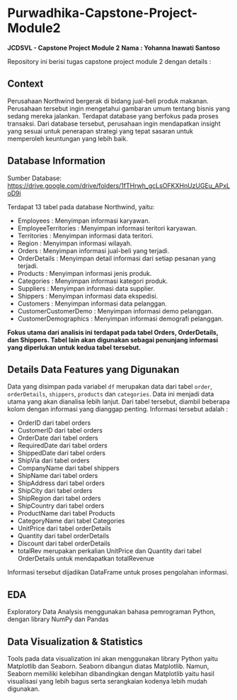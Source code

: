 # Purwadhika-Capstone-Project-Module2

**JCDSVL - Capstone Project Module 2**
**Nama : Yohanna Inawati Santoso**

Repository ini berisi tugas capstone project module 2 dengan details :

## **Context**

Perusahaan Northwind bergerak di bidang jual-beli produk makanan. Perusahaan tersebut ingin mengetahui gambaran umum tentang bisnis yang sedang mereka jalankan.
Terdapat database yang berfokus pada proses transaksi. Dari database tersebut, perusahaan ingin mendapatkan insight yang sesuai untuk penerapan strategi yang tepat sasaran untuk memperoleh keuntungan yang lebih baik.

## **Database Information**

Sumber Database: https://drive.google.com/drive/folders/1fTHrwh_gcLsOFKXHnUzUGEu_APxLoD9i

Terdapat 13 tabel pada database Northwind, yaitu:
 - Employees : Menyimpan informasi karyawan.
 - EmployeeTerritories : Menyimpan informasi teritori karyawan.
 - Territories : Menyimpan informasi data teritori.
 - Region : Menyimpan informasi wilayah.
 - Orders : Menyimpan informasi jual-beli yang terjadi.
 - OrderDetails : Menyimpan detail informasi dari setiap pesanan yang terjadi.
 - Products : Menyimpan informasi jenis produk.
 - Categories : Menyimpan informasi kategori produk.
 - Suppliers : Menyimpan informasi data supplier.
 - Shippers : Menyimpan informasi data ekspedisi.
 - Customers : Menyimpan informasi data pelanggan.
 - CustomerCustomerDemo : Menyimpan informasi demo pelanggan.
 - CustomerDemographics : Menyimpan informasi demografi pelanggan.

**Fokus utama dari analisis ini terdapat pada tabel Orders, OrderDetails, dan Shippers. Tabel lain akan digunakan sebagai penunjang informasi yang diperlukan untuk kedua tabel tersebut.**

## **Details Data Features yang Digunakan**
Data yang disimpan pada variabel ```df``` merupakan data dari tabel ```order```, ```orderDetails```, ```shippers```, ```products``` dan ```categories```. Data ini menjadi data utama yang akan dianalisa lebih lanjut. Dari tabel tersebut, diambil beberapa kolom dengan informasi yang dianggap penting. Informasi tersebut adalah :

 - OrderID dari tabel orders
 - CustomerID dari tabel orders
 - OrderDate dari tabel orders
 - RequiredDate dari tabel orders
 - ShippedDate dari tabel orders
 - ShipVia dari tabel orders
 - CompanyName dari tabel shippers
 - ShipName dari tabel orders
 - ShipAddress dari tabel orders
 - ShipCity dari tabel orders
 - ShipRegion dari tabel orders
 - ShipCountry dari tabel orders
 - ProductName dari tabel Products
 - CategoryName dari tabel Categories
 - UnitPrice dari tabel orderDetails
 - Quantity dari tabel orderDetails
 - Discount dari tabel orderDetails
 - totalRev merupakan perkalian UnitPrice dan Quantity dari tabel OrderDetails untuk mendapatkan totalRevenue

Informasi tersebut dijadikan DataFrame untuk proses pengolahan informasi.

## **EDA**
Exploratory Data Analysis menggunakan bahasa pemrograman Python, dengan library NumPy dan Pandas

## **Data Visualization & Statistics**
Tools pada data visualization ini akan menggunakan library Python yaitu Matplotlib dan Seaborn. Seaborn dibangun diatas Matplotlib. Namun, Seaborn memiliki kelebihan dibandingkan dengan Matplotlib yaitu hasil visualisasi yang lebih bagus serta serangkaian kodenya lebih mudah digunakan.

